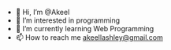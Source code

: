 - 👋 Hi, I’m @Akeel
- 👀 I’m interested in programming
- 🌱 I’m currently learning Web Programming 
- 📫 How to reach me akeellashley@gmail.com 

<!---
Akeel14/Akeel14 is a ✨ special ✨ repository because its `README.md` (this file) appears on your GitHub profile.
You can click the Preview link to take a look at your changes.
--->
